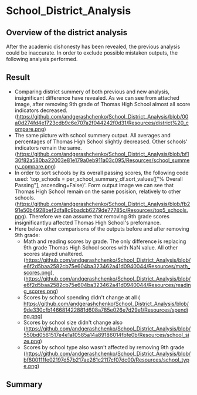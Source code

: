# School_District_Analysis

## Overview of the district analysis
After the academic dishonesty has been revealed, the previous analysis could be inaccurate. In order to exclude possible mistaken outputs, the following analysis performed.

## Result
  - Comparing district summery of both previous and new analysis, insignificant difference have revealed. As we can see from attached image, after removing 9th grade of Thomas High School almost all score indicators decreased. (https://github.com/andgerashchenko/School_District_Analysis/blob/00a0d274fd4e1723cdb9c6e707a2f044242f0d31/Resources/district%20_compare.png) 
  - The same picture with school summery output. All averages and percentages of Thomas High School slightly decreased. Other schools' indicators remain the same.(https://github.com/andgerashchenko/School_District_Analysis/blob/bf130f82a580ba22003e81e179a0eb911a03c095/Resources/school_summery_compare.png)
  - In order to sort schools by its overall passing scores, the following code used: 'top_schools = per_school_summary_df.sort_values(["% Overall Passing"], ascending=False)'. Form output image we can see that Thomas High School remain on the same posision, relatively to other schools.(https://github.com/andgerashchenko/School_District_Analysis/blob/fb291e50b4928bef2dfa8c9badcb6279de77785c/Resources/top5_schools.png). Therefore we can assume that removing 9th grade scores insignificantlyu affected Thomas High School's prefomance.
  - Here below other comparisons of the outputs before and after removing 9th grade:
      - Math and reading scores by grade. The only difference is replacing 9th grade Thomas High School scores with NaN value. All other scores stayed unaltered.(https://github.com/andgerashchenko/School_District_Analysis/blob/e6f2d5baa2582cb75e604ba323462a41d0940044/Resources/math_scores.png),(https://github.com/andgerashchenko/School_District_Analysis/blob/e6f2d5baa2582cb75e604ba323462a41d0940044/Resources/reading_scores.png)
      - Scores by school spending didn't change at all ( https://github.com/andgerashchenko/School_District_Analysis/blob/9de330cfb146681422881d608a785e026e7d29e1/Resources/spending.png)
      - Scores by school size didn't change also (https://github.com/andgerashchenko/School_District_Analysis/blob/550bd0561517e4e1a10585a14a89186014fbfe0b/Resources/school_size.png)
      - Scores by school type also wasn't affected by removing 9th grade (https://github.com/andgerashchenko/School_District_Analysis/blob/bf800111fe02197d57b217ae261c2117cf07dc00/Resources/school_type.png)

## Summary

